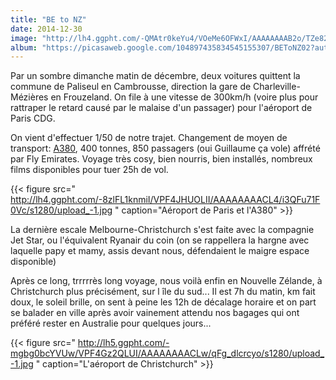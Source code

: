 ```yaml
---
title: "BE to NZ"
date: 2014-12-30
image: "http://lh4.ggpht.com/-QMAtr0keYu4/VOeMe6OFWxI/AAAAAAAAB2o/TZe8242bf04/s1280/upload_-1.jpg"
album: "https://picasaweb.google.com/104897435834545155307/BEToNZ02?authkey=Gv1sRgCNvx0pLpqvbi1gE"
---
```


Par un sombre dimanche matin de décembre, deux voitures quittent la commune de Paliseul en Cambrousse, direction la gare de Charleville-Mézières en Frouzeland. On file à une vitesse de 300km/h (voire plus pour rattraper le retard causé par le malaise d'un passager) pour l'aéroport de Paris CDG.

On vient d'effectuer 1/50 de notre trajet. Changement de moyen de transport: [A380](http://avions.findthebest.fr/l/242/Airbus-A380-800), 400 tonnes, 850 passagers (oui Guillaume ça vole) affrété par Fly Emirates. Voyage très cosy, bien nourris, bien installés, nombreux films disponibles pour tuer 25h de vol. 

{{< figure src=" http://lh4.ggpht.com/-8zlFL1knmiI/VPF4JHUOLII/AAAAAAAACL4/i3QFu71F0Vc/s1280/upload_-1.jpg " caption="Aéroport de Paris et l'A380" >}}

La dernière escale Melbourne-Christchurch s'est faite avec la compagnie Jet Star, ou l'équivalent Ryanair du coin (on se rappellera la hargne avec laquelle papy et mamy, assis devant nous, défendaient le maigre espace disponible)

Après ce long, trrrrrès long voyage, nous voilà enfin en Nouvelle Zélande, à Christchurch plus précisément, sur l île du sud... Il est 7h du matin, km fait doux, le soleil brille, on sent à peine les 12h de décalage horaire et on part se balader en ville après avoir vainement attendu nos bagages qui ont préféré rester en Australie pour quelques jours...

{{< figure src=" http://lh5.ggpht.com/-mgbg0bcYVUw/VPF4Gz2QLUI/AAAAAAAACLw/qFg_dlcrcyo/s1280/upload_-1.jpg " caption="L'aéroport de Christchurch" >}}


